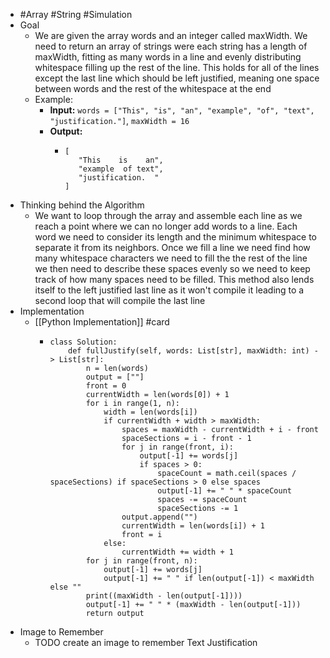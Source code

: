 - #Array #String #Simulation
- Goal
	- We are given the array words and an integer called maxWidth. We need to return an array of strings were each string has a length of maxWidth, fitting as many words in a line and evenly distributing whitespace filling up the rest of the line. This holds for all of the lines except the last line which should be left justified, meaning one space between words and the rest of the whitespace at the end
	- Example:
		- **Input:** ``words = ["This", "is", "an", "example", "of", "text", "justification."]``, ``maxWidth = 16``
		- **Output:**
			- ```
			  [
			     "This    is    an",
			     "example  of text",
			     "justification.  "
			  ]
			  ```
- Thinking behind the Algorithm
	- We want to loop through the array and assemble each line as we reach a point where we can no longer add words to a line. Each word we need to consider its length and the minimum whitespace to separate it from its neighbors. Once we fill a line we need find how many whitespace characters we need to fill the the rest of the line we then need to describe these spaces evenly so we need to keep track of how many spaces need to be filled. This method also lends itself to the left justified last line as it won't compile it leading to a second loop that will compile the last line
- Implementation
	- [[Python Implementation]] #card
		- ```
		  class Solution:
		      def fullJustify(self, words: List[str], maxWidth: int) -> List[str]:
		          n = len(words)
		          output = [""]
		          front = 0
		          currentWidth = len(words[0]) + 1
		          for i in range(1, n):
		              width = len(words[i])
		              if currentWidth + width > maxWidth:
		                  spaces = maxWidth - currentWidth + i - front
		                  spaceSections = i - front - 1
		                  for j in range(front, i):
		                      output[-1] += words[j]
		                      if spaces > 0:
		                          spaceCount = math.ceil(spaces / spaceSections) if spaceSections > 0 else spaces
		                          output[-1] += " " * spaceCount
		                          spaces -= spaceCount
		                          spaceSections -= 1
		                  output.append("")
		                  currentWidth = len(words[i]) + 1
		                  front = i
		              else:
		                  currentWidth += width + 1
		          for j in range(front, n):
		              output[-1] += words[j]
		              output[-1] += " " if len(output[-1]) < maxWidth else ""
		          print((maxWidth - len(output[-1])))
		          output[-1] += " " * (maxWidth - len(output[-1]))
		          return output
		  
		  ```
- Image to Remember
	- TODO create an image to remember Text Justification